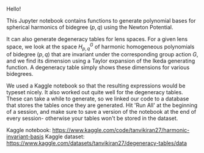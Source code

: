 Hello!

This Jupyter notebook contains functions to generate polynomial bases for spherical harmonics of bidegree 
$(p,q)$ using the Newton Potential. 

It can also generate degeneracy tables for lens spaces. For a given lens space, we look at the space $H_{p,q}^G$ of 
harmonic homogeneous polynomials of bidegree $(p,q)$ that are invariant under the corresponding group action $G$,
and we find its dimension using a Taylor expansion of the Ikeda generating function. A degeneracy table simply shows these
dimensions for various bidegrees.

We used a Kaggle notebook so that the resulting expressions would be typeset nicely. It also worked out
quite well for the degeneracy tables. These can take a while to generate, so we linked our code to a database that stores the
tables once they are generated. Hit 'Run All' at the beginning of a session, and make sure to save a version of the notebook 
at the end of every session- otherwise your tables won't be stored in the dataset.

Kaggle notebook: https://www.kaggle.com/code/tanvikiran27/harmonic-invariant-basis
Kaggle dataset: https://www.kaggle.com/datasets/tanvikiran27/degeneracy-tables/data
